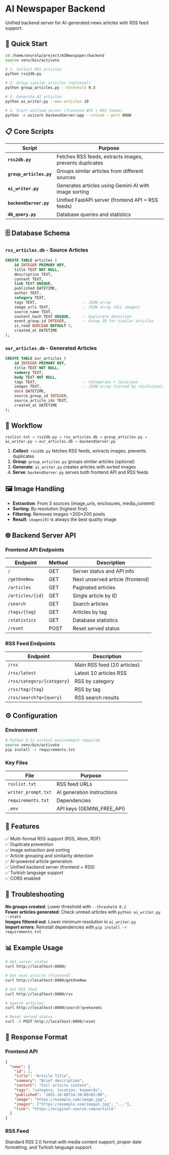 # AI Newspaper Backend

Unified backend server for AI-generated news articles with RSS feed support.

## 🚀 Quick Start

```bash
cd /home/onuralp/project/AINewspaper/backend
source venv/bin/activate

# 1. Collect RSS articles
python rss2db.py

# 2. Group similar articles (optional)
python group_articles.py --threshold 0.3

# 3. Generate AI articles
python ai_writer.py --max-articles 10

# 4. Start unified server (frontend API + RSS feeds)
python -m uvicorn backendServer:app --reload --port 8000
```

## 📋 Core Scripts

| Script | Purpose |
|--------|---------|
| **`rss2db.py`** | Fetches RSS feeds, extracts images, prevents duplicates |
| **`group_articles.py`** | Groups similar articles from different sources |
| **`ai_writer.py`** | Generates articles using Gemini AI with image sorting |
| **`backendServer.py`** | Unified FastAPI server (frontend API + RSS feeds) |
| **`db_query.py`** | Database queries and statistics |

## 🗄️ Database Schema

### `rss_articles.db` - Source Articles
```sql
CREATE TABLE articles (
    id INTEGER PRIMARY KEY,
    title TEXT NOT NULL,
    description TEXT,
    content TEXT,
    link TEXT UNIQUE,
    published DATETIME,
    author TEXT,
    category TEXT,
    tags TEXT,                    -- JSON array
    image_urls TEXT,              -- JSON array (ALL images)
    source_name TEXT,
    content_hash TEXT UNIQUE,     -- Duplicate detection
    event_group_id INTEGER,       -- Group ID for similar articles
    is_read BOOLEAN DEFAULT 0,
    created_at DATETIME
);
```

### `our_articles.db` - Generated Articles
```sql
CREATE TABLE our_articles (
    id INTEGER PRIMARY KEY,
    title TEXT NOT NULL,
    summary TEXT,
    body TEXT NOT NULL,
    tags TEXT,                    -- Categories + locations
    images TEXT,                  -- JSON array (sorted by resolution)
    date DATETIME,
    source_group_id INTEGER,
    source_article_ids TEXT,
    created_at DATETIME
);
```

## 🔄 Workflow

```
rsslist.txt → rss2db.py → rss_articles.db → group_articles.py → ai_writer.py → our_articles.db → backendServer.py
```

1. **Collect**: `rss2db.py` fetches RSS feeds, extracts images, prevents duplicates
2. **Group**: `group_articles.py` groups similar articles (optional)
3. **Generate**: `ai_writer.py` creates articles with sorted images
4. **Serve**: `backendServer.py` serves both frontend API and RSS feeds

## 🖼️ Image Handling

- **Extraction**: From 3 sources (image_urls, enclosures, media_content)
- **Sorting**: By resolution (highest first)
- **Filtering**: Removes images <200×200 pixels
- **Result**: `images[0]` is always the best quality image

## 🌐 Backend Server API

### Frontend API Endpoints
| Endpoint | Method | Description |
|----------|--------|-------------|
| `/` | GET | Server status and API info |
| `/getOneNew` | GET | Next unserved article (frontend) |
| `/articles` | GET | Paginated articles |
| `/articles/{id}` | GET | Single article by ID |
| `/search` | GET | Search articles |
| `/tags/{tag}` | GET | Articles by tag |
| `/statistics` | GET | Database statistics |
| `/reset` | POST | Reset served status |

### RSS Feed Endpoints
| Endpoint | Description |
|----------|-------------|
| `/rss` | Main RSS feed (20 articles) |
| `/rss/latest` | Latest 10 articles RSS |
| `/rss/category/{category}` | RSS by category |
| `/rss/tag/{tag}` | RSS by tag |
| `/rss/search?q={query}` | RSS search results |

## ⚙️ Configuration

### Environment
```bash
# Python 3.11 virtual environment required
source venv/bin/activate
pip install -r requirements.txt
```

### Key Files
| File | Purpose |
|------|---------|
| `rsslist.txt` | RSS feed URLs |
| `writer_prompt.txt` | AI generation instructions |
| `requirements.txt` | Dependencies |
| `.env` | API keys (GEMINI_FREE_API) |

## 🎯 Features

✅ Multi-format RSS support (RSS, Atom, RDF)  
✅ Duplicate prevention  
✅ Image extraction and sorting  
✅ Article grouping and similarity detection  
✅ AI-powered article generation  
✅ Unified backend server (frontend + RSS)  
✅ Turkish language support  
✅ CORS enabled  

## 🐛 Troubleshooting

**No groups created**: Lower threshold with `--threshold 0.2`  
**Fewer articles generated**: Check unread articles with `python ai_writer.py --stats`  
**Images filtered out**: Lower minimum resolution in `ai_writer.py`  
**Import errors**: Reinstall dependencies with `pip install -r requirements.txt`  

## 📊 Example Usage

```bash
# Get server status
curl http://localhost:8000/

# Get next article (frontend)
curl http://localhost:8000/getOneNew

# Get RSS feed
curl http://localhost:8000/rss

# Search articles
curl http://localhost:8000/search?q=ekonomi

# Reset served status
curl -X POST http://localhost:8000/reset
```

## 📝 Response Format

### Frontend API
```json
{
  "news": {
    "id": 2,
    "title": "Article Title",
    "summary": "Brief description",
    "content": "Full article content",
    "tags": "category, location, keywords",
    "published": "2025-10-08T14:38:00+03:00",
    "image": "https://example.com/image.jpg",
    "images": ["https://example.com/image1.jpg", "..."],
    "link": "https://original-source.com/article"
  }
}
```

### RSS Feed
Standard RSS 2.0 format with media content support, proper date formatting, and Turkish language support.
